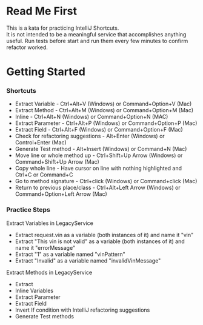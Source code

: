# Read Me First
This is a kata for practicing IntelliJ Shortcuts.  
It is not intended to be a meaningful service that accomplishes anything useful.
Run tests before start and run them every few minutes to confirm refactor worked.

# Getting Started

### Shortcuts

* Extract Variable - Ctrl+Alt+V (Windows) or Command+Option+V (Mac)
* Extract Method - Ctrl+Alt+M (Windows) or Command+Option+M (Mac)
* Inline - Ctrl+Alt+N (Windows) or Command+Option+N (MAC)
* Extract Parameter - Ctrl+Alt+P (Windows) or Command+Option+P (Mac)
* Extract Field - Ctrl+Alt+F (Windows) or Command+Option+F (Mac)
* Check for refactoring suggestions - Alt+Enter (Windows) or Control+Enter (Mac)
* Generate Test method - Alt+Insert (Windows) or Command+N (Mac)
* Move line or whole method up - Ctrl+Shift+Up Arrow (Windows) or Command+Shift+Up Arrow (Mac)
* Copy whole line - Have cursor on line with nothing highlighted and Ctrl+C or Command+C
* Go to method signature - Ctrl+click (Windows) or Command+click (Mac)
* Return to previous place/class - Ctrl+Alt+Left Arrow (Windows) or Command+Option+Left Arrow (Mac)

### Practice Steps

Extract Variables in LegacyService
* Extract request.vin as a variable (both instances of it) and name it "vin"
* Extract "This vin is not valid" as a variable (both instances of it) and name it "errorMessage"
* Extract "1" as a variable named "vinPattern"
* Extract "Invalid" as a variable named "invalidVinMessage"

Extract Methods in LegacyService
* Extract 
* Inline Variables
* Extract Parameter
* Extract Field
* Invert If condition with IntelliJ refactoring suggestions
* Generate Test methods

